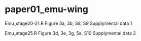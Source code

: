 # paper01_emu-wing

Emu_stage20-21.R Figure 3a, 3b, S8, S9 Supplymental data 1

Emu_stage25.R Figure 3d, 3e, 3g, 5a, S10 Supplymental data 2
